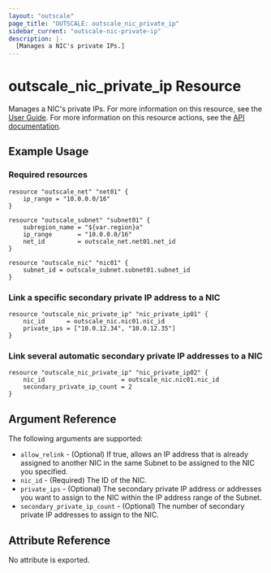 ```yaml
---
layout: "outscale"
page_title: "OUTSCALE: outscale_nic_private_ip"
sidebar_current: "outscale-nic-private-ip"
description: |-
  [Manages a NIC's private IPs.]
---
```


# outscale_nic_private_ip Resource

Manages a NIC's private IPs.
For more information on this resource, see the [User Guide](https://docs.outscale.com/en/userguide/About-FNIs.html).
For more information on this resource actions, see the [API documentation](https://docs.outscale.com/api#3ds-outscale-api-nic).

## Example Usage

### Required resources

```hcl
resource "outscale_net" "net01" {
	ip_range = "10.0.0.0/16"
}

resource "outscale_subnet" "subnet01" {
	subregion_name = "${var.region}a"
	ip_range       = "10.0.0.0/16"
	net_id         = outscale_net.net01.net_id
}

resource "outscale_nic" "nic01" {
	subnet_id = outscale_subnet.subnet01.subnet_id
}
```

### Link a specific secondary private IP address to a NIC

```hcl
resource "outscale_nic_private_ip" "nic_private_ip01" {
	nic_id      = outscale_nic.nic01.nic_id
	private_ips = ["10.0.12.34", "10.0.12.35"]
}
```

### Link several automatic secondary private IP addresses to a NIC

```hcl
resource "outscale_nic_private_ip" "nic_private_ip02" {
	nic_id                     = outscale_nic.nic01.nic_id
	secondary_private_ip_count = 2
}
```

## Argument Reference

The following arguments are supported:

* `allow_relink` - (Optional) If true, allows an IP address that is already assigned to another NIC in the same Subnet to be assigned to the NIC you specified.
* `nic_id` - (Required) The ID of the NIC.
* `private_ips` - (Optional) The secondary private IP address or addresses you want to assign to the NIC within the IP address range of the Subnet.
* `secondary_private_ip_count` - (Optional) The number of secondary private IP addresses to assign to the NIC.

## Attribute Reference

No attribute is exported.

